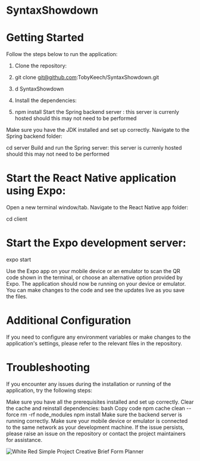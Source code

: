 # SyntaxShowdown

# Getting Started
Follow the steps below to run the application:

1) Clone the repository:
2) git clone git@github.com:TobyKeech/SyntaxShowdown.git
3) d SyntaxShowdown
4) Install the dependencies:

4) npm install
Start the Spring backend server : this server is currenly hosted should this may not need to be performed

Make sure you have the JDK installed and set up correctly.
Navigate to the Spring backend folder:

cd server
Build and run the Spring server: this server is currenly hosted should this may not need to be performed

# Start the React Native application using Expo:

Open a new terminal window/tab.
Navigate to the React Native app folder:

cd client

# Start the Expo development server:

expo start

Use the Expo app on your mobile device or an emulator to scan the QR code shown in the terminal, or choose an alternative option provided by Expo.
The application should now be running on your device or emulator. You can make changes to the code and see the updates live as you save the files.

# Additional Configuration
If you need to configure any environment variables or make changes to the application's settings, please refer to the relevant files in the repository.

# Troubleshooting
If you encounter any issues during the installation or running of the application, try the following steps:

Make sure you have all the prerequisites installed and set up correctly.
Clear the cache and reinstall dependencies:
bash
Copy code
npm cache clean --force
rm -rf node_modules
npm install
Make sure the backend server is running correctly.
Make sure your mobile device or emulator is connected to the same network as your development machine.
If the issue persists, please raise an issue on the repository or contact the project maintainers for assistance.

![White Red Simple Project Creative Brief Form Planner](https://github.com/TobyKeech/SyntaxShowdown/assets/124391586/11ed452a-8dc7-4872-8264-c388ee5cbe29)
